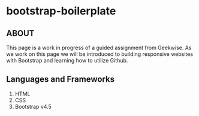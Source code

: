 # bootstrap-boilerplate

## ABOUT
This page is a work in progress of a guided assignment from Geekwise. 
As we work on this page we will be introduced to building responsive websites with Bootstrap and learning how to utilize Github.  

## Languages and Frameworks
1. HTML
2. CSS
3. Bootstrap v4.5
